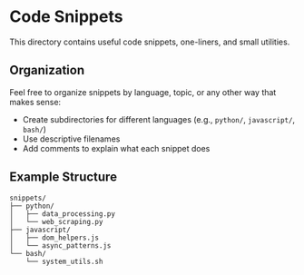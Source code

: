 # Code Snippets

This directory contains useful code snippets, one-liners, and small utilities.

## Organization

Feel free to organize snippets by language, topic, or any other way that makes sense:
- Create subdirectories for different languages (e.g., `python/`, `javascript/`, `bash/`)
- Use descriptive filenames
- Add comments to explain what each snippet does

## Example Structure

```
snippets/
├── python/
│   ├── data_processing.py
│   └── web_scraping.py
├── javascript/
│   ├── dom_helpers.js
│   └── async_patterns.js
└── bash/
    └── system_utils.sh
```
